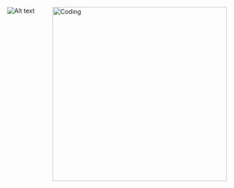 ![Alt text](https://spotify-recently-played-readme.vercel.app/api?user=lyvdjdd87qe40d0jh751739qi&count=3) <img align="right" alt="Coding" width="400" src="[https://ru.pinterest.com/pin/554224297903449471/]">

